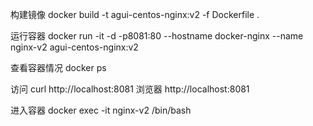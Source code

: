 构建镜像
docker build -t agui-centos-nginx:v2 -f Dockerfile .

运行容器
docker run -it -d -p8081:80 --hostname docker-nginx --name nginx-v2 agui-centos-nginx:v2

查看容器情况
docker ps

访问 curl http://localhost:8081
浏览器  http://localhost:8081


进入容器
docker exec -it nginx-v2 /bin/bash


